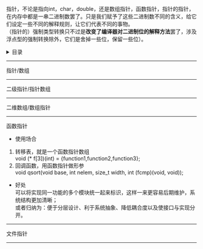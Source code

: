 指针，不论是指向int，char，double，还是数组指针，函数指针，指针的指针，在内存中都是一串二进制数罢了。只是我们赋予了这些二进制数不同的含义，给它们设定一些不同的解释规则，让它们代表不同的事物。  
（指针的）强制类型转换只不过是**改变了编译器对二进制位的解释方法**罢了，涉及浮点型的强制转换除外，它们是舍掉一些位，保留一些位）。  
<details>
<summary>目录</summary>

- 指针/数组  
- 二级指针/指针数组  
- 二维数组/数组指针  
- 函数指针  
- 文件指针  
</details>

***
指针/数组  
***
二级指针/指针数组  
***
二维数组/数组指针  
***
函数指针  
- 使用场合  
1. 转移表，就是一个函数指针数组  
   void (* f[3])(int) = {function1,function2,function3};   
2. 回调函数，用函数指针做形参  
   void qsort(void base, int nelem, size_t width, int (fcmp)(void, void));  
- 好处  
可以将实现同一功能的多个模块统一起来标识，这样一来更容易后期维护，系统结构更加清晰；  
或者归纳为：便于分层设计、利于系统抽象、降低耦合度以及使接口与实现分开。  
***
文件指针  
***
